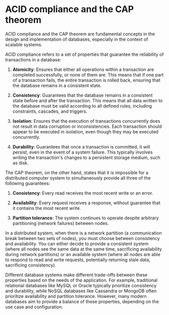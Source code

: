 # ACID compliance and the CAP theorem

ACID compliance and the CAP theorem are fundamental concepts in the design and implementation of databases, especially in the context of scalable systems.

ACID compliance refers to a set of properties that guarantee the reliability of transactions in a database:

1. **Atomicity**: Ensures that either all operations within a transaction are completed successfully, or none of them are. This means that if one part of a transaction fails, the entire transaction is rolled back, ensuring that the database remains in a consistent state.

2. **Consistency**: Guarantees that the database remains in a consistent state before and after the transaction. This means that all data written to the database must be valid according to all defined rules, including constraints, cascades, and triggers.

3. **Isolation**: Ensures that the execution of transactions concurrently does not result in data corruption or inconsistencies. Each transaction should appear to be executed in isolation, even though they may be executed concurrently.

4. **Durability**: Guarantees that once a transaction is committed, it will persist, even in the event of a system failure. This typically involves writing the transaction's changes to a persistent storage medium, such as disk.

The CAP theorem, on the other hand, states that it is impossible for a distributed computer system to simultaneously provide all three of the following guarantees:

1. **Consistency**: Every read receives the most recent write or an error.

2. **Availability**: Every request receives a response, without guarantee that it contains the most recent write.

3. **Partition tolerance**: The system continues to operate despite arbitrary partitioning (network failures) between nodes.

In a distributed system, when there is a network partition (a communication break between two sets of nodes), you must choose between consistency and availability. You can either decide to provide a consistent system (where all nodes see the same data at the same time, sacrificing availability during network partitions) or an available system (where all nodes are able to respond to read and write requests, potentially returning stale data, sacrificing consistency).

Different database systems make different trade-offs between these properties based on the needs of the application. For example, traditional relational databases like MySQL or Oracle typically prioritize consistency and durability, while NoSQL databases like Cassandra or MongoDB often prioritize availability and partition tolerance. However, many modern databases aim to provide a balance of these properties, depending on the use case and configuration.
